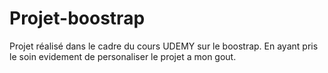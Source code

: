 # Projet-boostrap

Projet réalisé dans le cadre du cours UDEMY sur le boostrap. En ayant pris le soin evidement de personaliser le projet a mon gout.
